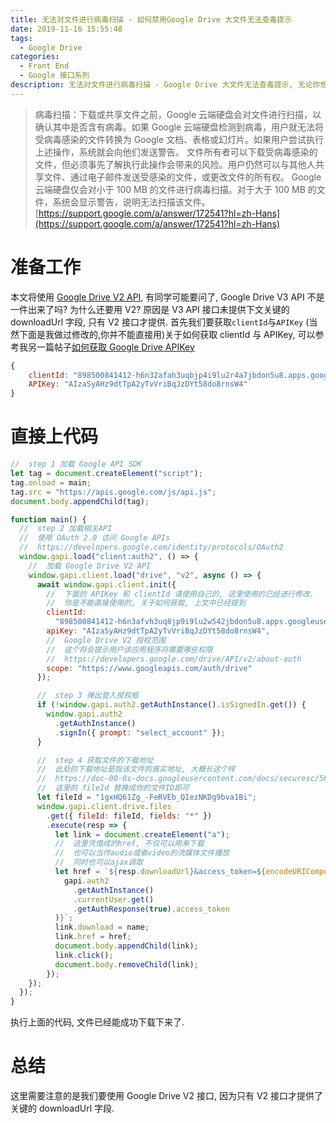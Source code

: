 ```yaml
---
title: 无法对文件进行病毒扫描 - 如何禁用Google Drive 大文件无法查毒提示
date: 2019-11-16 15:55:48
tags:
  - Google Drive
categories:
  - Front End
  - Google 接口系列
description: 无法对文件进行病毒扫描 - Google Drive 大文件无法查毒提示, 无论你想下载文件还是要远程播放音频或视频文件, 遇到这个提示直接会导致程序无法正常工作. 本文将介绍如何规避此问题.
---
```


> 病毒扫描：下载或共享文件之前，Google 云端硬盘会对文件进行扫描，以确认其中是否含有病毒。如果 Google 云端硬盘检测到病毒，用户就无法将受病毒感染的文件转换为 Google 文档、表格或幻灯片。如果用户尝试执行上述操作，系统就会向他们发送警告。
> 文件所有者可以下载受病毒感染的文件，但必须事先了解执行此操作会带来的风险。用户仍然可以与其他人共享文件、通过电子邮件发送受感染的文件，或更改文件的所有权。
> Google 云端硬盘仅会对小于 100 MB 的文件进行病毒扫描。对于大于 100 MB 的文件，系统会显示警告，说明无法扫描该文件。
> [https://support.google.com/a/answer/172541?hl=zh-Hans](https://support.google.com/a/answer/172541?hl=zh-Hans)

# 准备工作

本文将使用 [Google Drive V2 API](https://developers.google.com/drive/api/v2/),
有同学可能要问了, Google Drive V3 API 不是一件出来了吗? 为什么还要用 V2?
原因是 V3 API 接口未提供下文关键的 downloadUrl 字段, 只有 V2 接口才提供.
首先我们要获取`clientId`与`APIKey`
(当然下面是我做过修改的,你并不能直接用)关于如何获取 clientId 与 APIKey,
可以参考我另一篇帖子[如何获取 Google Drive APIKey](#)

```javascript
{
    clientId: "898500841412-h6n32afah3uqbjp4i9lu2r4a7jbdon5u8.apps.googleusercontent.com",
    APIKey: "AIzaSyAHz9dtTpA2yTvVriBqJzDYt58do8rnsW4"
}
```

# 直接上代码

```javascript
//  step 1 加载 Google API SDK
let tag = document.createElement("script");
tag.onload = main;
tag.src = "https://apis.google.com/js/api.js";
document.body.appendChild(tag);

function main() {
  //  step 2 加载相关API
  //  使用 OAuth 2.0 访问 Google APIs
  //  https://developers.google.com/identity/protocols/OAuth2
  window.gapi.load("client:auth2", () => {
    //  加载 Google Drive V2 API
    window.gapi.client.load("drive", "v2", async () => {
      await window.gapi.client.init({
        //  下面的 APIKey 和 clientId 请使用自己的, 这里使用的已经进行修改.
        //  你是不能直接使用的, 关于如何获取, 上文中已经提到
        clientId:
          "898500841412-h6n3afvh3uq8jp9i9lu2w542jbdon5u8.apps.googleusercontent.com",
        apiKey: "AIzaSyAHz9dtTpA2yTvVriBqJzDYt58do8rnsW4",
        //  Google Drive V2 授权范围
        //  这个将会提示用户该应用程序将需要哪些权限
        //  https://developers.google.com/drive/API/v2/about-auth
        scope: "https://www.googleapis.com/auth/drive"
      });

      //  step 3 弹出登入授权框
      if (!window.gapi.auth2.getAuthInstance().isSignedIn.get()) {
        window.gapi.auth2
          .getAuthInstance()
          .signIn({ prompt: "select_account" });
      }

      //  step 4 获取文件的下载地址
      //  此处的下载地址是指该文件的真实地址, 大概长这个样
      //  https://doc-00-0s-docs.googleusercontent.com/docs/securesc/56tl562cpoqujghiphtr0ad4n92jmcee/3tf9pfo38c9j905jm43f23i8h3tav5vh/1573934400000/00948632806340913802/04850587943627626541/1gxHQ61Zg_-FvRVED_QIezNKDg9bvl1Bi?e=download&gd=true
      //  这里的 fileId 替换成你的文件ID即可
      let fileId = "1gxHQ61Zg_-FeRVEb_QIezNKDg9bva1Bi";
      window.gapi.client.drive.files
        .get({ fileId: fileId, fields: "*" })
        .execute(resp => {
          let link = document.createElement("a");
          //  这里凭借成的href, 不仅可以用来下载
          //  也可以当作audio或者video的流媒体文件播放
          //  同时也可以ajax调取
          let href = `${resp.downloadUrl}&access_token=${encodeURIComponent(
            gapi.auth2
              .getAuthInstance()
              .currentUser.get()
              .getAuthResponse(true).access_token
          )}`;
          link.download = name;
          link.href = href;
          document.body.appendChild(link);
          link.click();
          document.body.removeChild(link);
        });
    });
  });
}
```

执行上面的代码, 文件已经能成功下载下来了.

# 总结

这里需要注意的是我们要使用 Google Drive V2 接口, 因为只有 V2 接口才提供了关键的 downloadUrl 字段.
